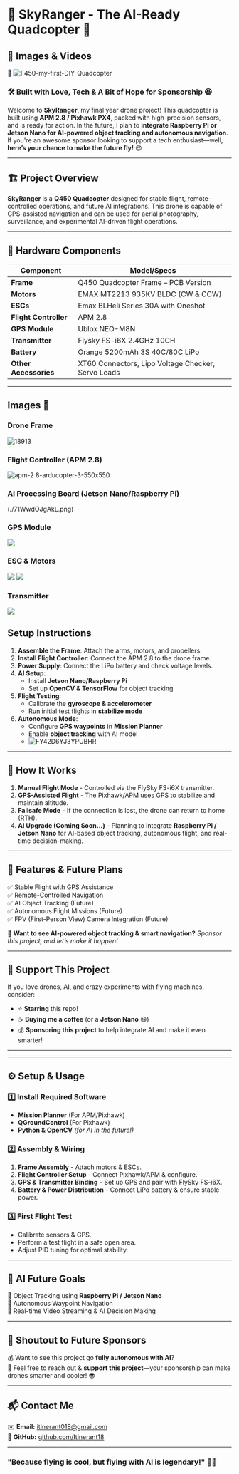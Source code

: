 # 🚁 SkyRanger - The AI-Ready Quadcopter 🚀  
## 📸 Images & Videos  

🚀 
![F450-my-first-DIY-Quadcopter](https://github.com/user-attachments/assets/027bb493-0652-4f2d-b024-53699a95abec)  


### 🛠️ Built with Love, Tech & A Bit of Hope for Sponsorship 😆  

Welcome to **SkyRanger**, my final year drone project! This quadcopter is built using **APM 2.8 / Pixhawk PX4**, packed with high-precision sensors, and is ready for action. In the future, I plan to **integrate Raspberry Pi or Jetson Nano for AI-powered object tracking and autonomous navigation**. If you're an awesome sponsor looking to support a tech enthusiast—well, **here’s your chance to make the future fly!** 😎  

---

## 🏗️ Project Overview  

**SkyRanger** is a **Q450 Quadcopter** designed for stable flight, remote-controlled operations, and future AI integrations. This drone is capable of GPS-assisted navigation and can be used for aerial photography, surveillance, and experimental AI-driven flight operations.  

---

## 🔩 Hardware Components  

| Component | Model/Specs |
|-----------|------------|
| **Frame** | Q450 Quadcopter Frame – PCB Version |
| **Motors** | EMAX MT2213 935KV BLDC (CW & CCW) |
| **ESCs** | Emax BLHeli Series 30A with Oneshot |
| **Flight Controller** | APM 2.8 |
| **GPS Module** | Ublox NEO-M8N |
| **Transmitter** | Flysky FS-i6X 2.4GHz 10CH |
| **Battery** | Orange 5200mAh 3S 40C/80C LiPo |
| **Other Accessories** | XT60 Connectors, Lipo Voltage Checker, Servo Leads |

---

## Images 📸

### Drone Frame
![18913](https://github.com/user-attachments/assets/c58fcbee-8dac-4fa8-bec4-75ac4c28a955)


### Flight Controller (APM 2.8)
![apm-2 8-arducopter-3-550x550](https://github.com/user-attachments/assets/5ffce0f4-67d6-4b06-95f4-4c5277129909)

### AI Processing Board (Jetson Nano/Raspberry Pi)
(./71WwdOJgAkL.png)

### GPS Module
![](https://github.com/user-attachments/assets/de4ab673-b83a-4b14-b5b6-66151c4ab554)

### ESC & Motors
![](https://github.com/user-attachments/assets/2d8ce58d-c36f-4185-9550-399d0d9564a1_)
![](https://github.com/user-attachments/assets/f547a0f8-9c27-4fce-a483-769b98a1bbde)

### Transmitter
![](https://github.com/user-attachments/assets/1564f1a1-d3ae-4c17-b561-dcd407d4eec5)


## Setup Instructions
1. **Assemble the Frame**: Attach the arms, motors, and propellers.
2. **Install Flight Controller**: Connect the APM 2.8 to the drone frame.
3. **Power Supply**: Connect the LiPo battery and check voltage levels.
4. **AI Setup**:
   - Install **Jetson Nano/Raspberry Pi**
   - Set up **OpenCV & TensorFlow** for object tracking
5. **Flight Testing**:
   - Calibrate the **gyroscope & accelerometer**
   - Run initial test flights in **stabilize mode**
6. **Autonomous Mode**:
   - Configure **GPS waypoints** in **Mission Planner**
   - Enable **object tracking** with AI model
   - ![FY42D6YJ3YPUBHR](https://github.com/user-attachments/assets/7e35200d-ddc7-4ecb-bca1-c70ee8de156a)

---

## 🧠 How It Works  

1. **Manual Flight Mode** - Controlled via the FlySky FS-i6X transmitter.  
2. **GPS-Assisted Flight** - The Pixhawk/APM uses GPS to stabilize and maintain altitude.  
3. **Failsafe Mode** - If the connection is lost, the drone can return to home (RTH).  
4. **AI Upgrade (Coming Soon...)** - Planning to integrate **Raspberry Pi / Jetson Nano** for AI-based object tracking, autonomous flight, and real-time decision-making.  

---

## 🎯 Features & Future Plans  

✅ Stable Flight with GPS Assistance  
✅ Remote-Controlled Navigation  
✅ AI Object Tracking (Future)  
✅ Autonomous Flight Missions (Future)  
✅ FPV (First-Person View) Camera Integration (Future)  

🚀 **Want to see AI-powered object tracking & smart navigation?** *Sponsor this project, and let’s make it happen!*  

---

## 🤝 Support This Project  

If you love drones, AI, and crazy experiments with flying machines, consider:  
- ⭐ **Starring** this repo!  
- ☕ **Buying me a coffee** (or a **Jetson Nano** 😆)  
- 💰 **Sponsoring this project** to help integrate AI and make it even smarter!  

---


---

## ⚙️ Setup & Usage  

### 1️⃣ Install Required Software  
- **Mission Planner** (For APM/Pixhawk)  
- **QGroundControl** (For Pixhawk)  
- **Python & OpenCV** *(for AI in the future!)*  

### 2️⃣ Assembly & Wiring  
1. **Frame Assembly** - Attach motors & ESCs.  
2. **Flight Controller Setup** - Connect Pixhawk/APM & configure.  
3. **GPS & Transmitter Binding** - Set up GPS and pair with FlySky FS-i6X.  
4. **Battery & Power Distribution** - Connect LiPo battery & ensure stable power.  

### 3️⃣ First Flight Test  
- Calibrate sensors & GPS.  
- Perform a test flight in a safe open area.  
- Adjust PID tuning for optimal stability.  

---

## 🎯 AI Future Goals  

🚁 Object Tracking using **Raspberry Pi / Jetson Nano**  
🎯 Autonomous Waypoint Navigation  
📡 Real-time Video Streaming & AI Decision Making  

---

## 📢 Shoutout to Future Sponsors  

💰 Want to see this project go **fully autonomous with AI**?  
💌 Feel free to reach out & **support this project**—your sponsorship can make drones smarter and cooler! 😎  

---

## 📬 Contact Me  

✉️ **Email:** [itinerant018@gmail.com](mailto:itinerant018@gmail.com)  
🔗 **GitHub:** [github.com/Itinerant18](https://github.com/Itinerant18)  

---

### **"Because flying is cool, but flying with AI is legendary!"** 🚁🔥  
